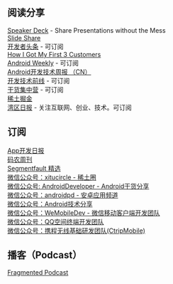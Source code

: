 ## 阅读分享   

[Speaker Deck](https://speakerdeck.com/) - Share Presentations without the Mess     
[Slide Share](https://www.slideshare.net/)   
[开发者头条](http://toutiao.io/) - 可订阅   
[How I Got My First 3 Customers](http://www.howigotmyfirst3customers.com/)   
[Android Weekly](http://androidweekly.net/)   - 可订阅   
[Android开发技术周报 （CN）](http://www.androidweekly.cn/)    
[开发技术前线](http://tinyletter.com/devtechfrontier) - 可订阅   
[干货集中营](http://gank.io/) - 可订阅   
[稀土掘金](http://gold.xitu.io/)    
[湾区日报](http://instagram-engineering.tumblr.com/) - 关注互联网、创业、技术。可订阅    


## 订阅     

[App开发日报](http://memect.com/)   
[码农周刊](http://weekly.manong.io/)   
[Segmentfault 精选](http://segmentfault.com/user/settings?tab=notify)   
[微信公众号：xitucircle - 稀土圈](http://weixin.sogou.com/gzh?openid=oIWsFt24DUBG1DnrgB3_Zn_9wayI)   
[微信公众号: AndroidDeveloper - Android干货分享](http://weixin.sogou.com/gzh?openid=oIWsFt_J-51vhsWVPwbspgANgA1s)   
[微信公众号：androidpd - 安卓应用频道](http://weixin.sogou.com/gzh?openid=oIWsFt3UN7nDoby13hb65dA1IGWQ)   
[微信公众号：Android技术分享](http://weixin.sogou.com/gzh?openid=oIWsFt-oW8gSXJ_WRlM5CYpB_TM0)   
[微信公众号：WeMobileDev - 微信移动客户端开发团队](http://weixin.sogou.com/gzh?openid=oIWsFt95cFA3-k6WXg01uhcmZOko&ext=rgljaGmlw7CbGR1Xy1VhIRAOaKQNsrfucSaqvYgVRL-8s_-EmZwaEhGJEvDHr6lb)   
[微信公众号：QQ空间终端开发团队](http://weixin.sogou.com/gzh?openid=oIWsFt0CYVU1WpcA6eVp-jUbdZxI&ext=JWYPUbr8sGqJAsojv9OBl97v1GsAOxd1KqU4ibiCdoHf7p4nGJ8ohNDRKl308qpW)   
[微信公众号：携程无线基础研发团队(CtripMobile)](http://weixin.sogou.com/gzh?openid=oIWsFt0KRtK5KDKx5UWzk5wEtTQg&ext=_L45N5QlA_V8mmsdH1tKZlozTjnPpO4juaqewhNB_4GfqjTBmnCBex86GCxHvTBW) 


##  播客（Podcast）

[Fragmented Podcast](http://fragmentedpodcast.com/)    

